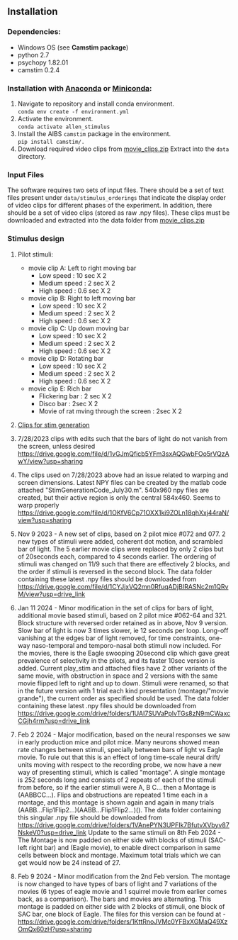 ## Installation

### Dependencies:

- Windows OS (see **Camstim package**)
- python 2.7
- psychopy 1.82.01
- camstim 0.2.4

### Installation with [Anaconda](https://docs.anaconda.com/anaconda/install/) or [Miniconda](https://docs.conda.io/en/latest/miniconda.html):

1. Navigate to repository and install conda environment.  
    `conda env create -f environment.yml`
2. Activate the environment.  
    `conda activate allen_stimulus`
3. Install the AIBS `camstim` package in the environment.  
    `pip install camstim/.`
4. Download required video clips from [movie_clips.zip](https://tigress-web.princeton.edu/~dmturner/allen_stimulus/movie_clips.zip)
   Extract into the `data` directory.
   
### Input Files

The software requires two sets of input files. There should be a set of text files present under `data/stimulus_orderings` that indicate the display order of video clips for different phases of the experiment. In addition, there should be a set of video clips (stored as raw .npy files). These clips must be downloaded and extracted into the data folder from [movie_clips.zip](https://tigress-web.princeton.edu/~dmturner/allen_stimulus/movie_clips.zip)

### Stimulus design

1. Pilot stimuli:
    + movie clip A: Left to right moving bar
        - Low speed : 10 sec X 2
        - Medium speed : 2 sec X 2
        - High speed : 0.6 sec X 2
    + movie clip B: Right to left moving bar
        - Low speed : 10 sec X 2
        - Medium speed : 2 sec X 2
        - High speed : 0.6 sec X 2
    + movie clip C: Up down moving bar
        - Low speed : 10 sec X 2
        - Medium speed : 2 sec X 2
        - High speed : 0.6 sec X 2
    + movie clip D: Rotating bar
        - Low speed : 10 sec X 2
        - Medium speed : 2 sec X 2
        - High speed : 0.6 sec X 2
    + movie clip E: Rich bar
        - Flickering bar : 2 sec X 2
        - Disco bar : 2sec X 2
        - Movie of rat mving through the screen : 2sec X 2


2. [Clips for stim generation](https://drive.google.com/drive/folders/14B9YlA_-adNRlzoag-XGWW37W226WOFP?usp=sharing)
3. 7/28/2023 clips with edits such that the bars of light do not vanish from the screen, unless desired
   https://drive.google.com/file/d/1vGJmQficb5YFm3sxAQGwbFOo5rVQzAwY/view?usp=sharing
4. The clips used on 7/28/2023 above had an issue related to warping and screen dimensions. Latest NPY files can be created by the matlab code attached "StimGenerationCode_July30.m". 540x960 npy files are created, but their active region is only the central 584x460. Seems to warp properly
   https://drive.google.com/file/d/1OKfV6Cp71OXX1ki9ZOLn18qhXxj44raN/view?usp=sharing
   
5. Nov 9 2023 - A new set of clips, based on 2 pilot mice #072 and 077. 2 new types of stimuli were added, coherent dot motion, and scrambled bar of light. The 5 earlier movie clips were replaced by only 2 clips but of 20seconds each, compared to 4 seconds earlier. The ordering of stimuli was changed on 11/9 such that there are effectively 2 blocks, and the order if stimuli is reversed in the second block. The data folder containing these latest .npy files should be downloaded from
      https://drive.google.com/file/d/1CYJjxVQ2mn0RfuqADjBIRASNc2m1QRvM/view?usp=drive_link

6. Jan 11 2024 - Minor modification in the set of clips for bars of light, additional movie based stimuli, based on 2 pilot mice #062-64 and 321. Block structure with reversed order retained as in above, Nov 9 version. Slow bar of light is now 3 times slower, ie 12 seconds per loop. Long-off vanishing at the edges bar of light removed, for time constraints, one-way naso-temporal and temporo-nasal both stimuli now included. For the movies, there is the Eagle swooping 20second clip which gave great prevalence of selectivity in the pilots, and its faster 10sec version is added. Current play_stim and attached files have 2 other variants of the same movie, with obstruction in space and 2 versions with the same movie flipped left to right and up to down. Stimuli were renamed, so that in the future version with 1 trial each kind presentation (montage/"movie grande"), the current order as specified should be used. The data folder containing these latest .npy files should be downloaded from 
   https://drive.google.com/drive/folders/1UAI7SUVaPplvTGs8zN9mCWaxcCGjh4rm?usp=drive_link

7. Feb 2 2024 - Major modification, based on the neural responses we saw in early production mice and pilot mice. Many neurons showed mean rate changes between stimuli, specially between bars of light vs Eagle movie. To rule out that this is an effect of long time-scale neural drift/ units moving with respect to the recording probe, we now have a new way of presenting stimuli, which is called "montage". A single montage is 252 seconds long and consists of 2 repeats of each of the stimuli from before, so if the earlier stimuli were A, B C... then a Montage is (AABBCC...). Flips and obstructions are repeated 1 time each in a montage, and this montage is shown again and again in many trials (AABB...Flip1Flip2...)(AABB...Flip1Flip2...)(). The data folder containing this singular .npy file should be downloaded from
   https://drive.google.com/drive/folders/1VAnePYN3UPFIk7BfutvXVbyv87NskeV0?usp=drive_link
   Update to the same stimuli on 8th Feb 2024 - The Montage is now padded on either side with blocks of stimuli (SAC-left right bar) and (Eagle movie), to enable direct comparison in same cells between block and montage. Maximum total trials which we can get would now be 24 instead of 27.
8. Feb 9 2024 - Minor modification from the 2nd Feb version. The montage is now changed to have types of bars of light and 7 variations of the movies (6 types of eagle movie and 1 squirrel movie from earlier comes back, as a comparison). The bars and movies are alternating. This montage is padded on either side with 2 blocks of stimuli, one block of SAC bar, one block of Eagle. The files for this version can be found at -
  https://drive.google.com/drive/folders/1KttRnoJVMc0YFBxXGMaQ49XzOmQx60zH?usp=sharing   
        

